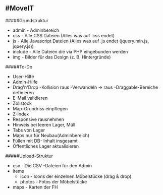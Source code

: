 #MoveIT
---
#####Grundstruktur
- admin - Adminbereich
- css - Alle CSS Dateien (Alles was auf .css endet)
- js - Alle Javascript Dateien (Alles was auf .js endet (jquery.min.js, jquery.js))
- include - Alle Dateien die via PHP eingebunden werden
- img - Bilder für das Design (z. B. Hintergründe)


#####To-Do
- User-Hilfe
- Admin-Hilfe
- Drag'n'Drop
    -Kollision raus
    -Verwandeln -> raus
    -Draggable-Bereiche definieren
- E-Mail validieren
- Zollstock
- Map-Grundriss einpflegen
- Z-Index
- Responsive rausnehmen
- Hinweis bei leeren Lager, Müll
- Tabs von Lager
- Maps nur für Neubau(Adminbereich)
- Füllen mit DB- Inhalt insgesamt
- Öffentliches Lager aktualisieren

#####Upload-Struktur
 - csv   - Die CSV -Dateien für den Admin
 - items
   - icon   - Icons der einzelnen Möbelstücke (drag & drop)
   - photos - Fotos der Möbelstücke
 - maps  - Karten der FH